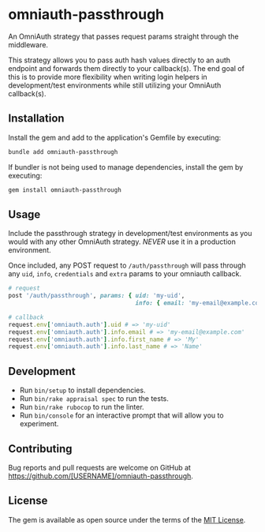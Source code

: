 # omniauth-passthrough

An OmniAuth strategy that passes request params straight through the middleware.

This strategy allows you to pass auth hash values directly to an auth endpoint and forwards them directly to your
callback(s). The end goal of this is to provide more flexibility when writing login helpers in development/test
environments while still utilizing your OmniAuth callback(s).

## Installation

Install the gem and add to the application's Gemfile by executing:

```bash
bundle add omniauth-passthrough
```

If bundler is not being used to manage dependencies, install the gem by executing:

```bash
gem install omniauth-passthrough
```

## Usage

Include the passthrough strategy in development/test environments as you would with any other OmniAuth
strategy. *NEVER* use it in a production environment.

Once included, any POST request to `/auth/passthrough` will pass through any `uid`, `info`, `credentials` and `extra`
params to your omniauth callback.

```ruby 
# request
post '/auth/passthrough', params: { uid: 'my-uid',
                                    info: { email: 'my-email@example.com', first_name: 'My', last_name: 'Name' } }

# callback
request.env['omniauth.auth'].uid # => 'my-uid'
request.env['omniauth.auth'].info.email # => 'my-email@example.com'
request.env['omniauth.auth'].info.first_name # => 'My'
request.env['omniauth.auth'].info.last_name # => 'Name'
```

## Development

* Run `bin/setup` to install dependencies.
* Run `bin/rake appraisal spec` to run the tests.
* Run `bin/rake rubocop` to run the linter.
* Run `bin/console` for an interactive prompt that will allow you to experiment.

## Contributing

Bug reports and pull requests are welcome on GitHub at https://github.com/[USERNAME]/omniauth-passthrough.

## License

The gem is available as open source under the terms of the [MIT License](https://opensource.org/licenses/MIT).
